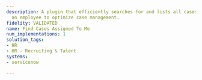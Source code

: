 ```yaml
---
description: A plugin that efficiently searches for and lists all cases assigned to
  an employee to optimize case management.
fidelity: VALIDATED
name: Find Cases Assigned To Me
num_implementations: 1
solution_tags:
- HR
- HR - Recruiting & Talent
systems:
- servicenow

---
```

